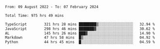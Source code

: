
<!--START_SECTION:waka-->

```txt
From: 09 August 2022 - To: 07 February 2024

Total Time: 975 hrs 49 mins

TypeScript        321 hrs 28 mins ████████▒░░░░░░░░░░░░░░░░   32.94 %
JavaScript        298 hrs 46 mins ███████▓░░░░░░░░░░░░░░░░░   30.62 %
AL                145 hrs 26 mins ███▓░░░░░░░░░░░░░░░░░░░░░   14.90 %
Markdown          47 hrs 58 mins  █▒░░░░░░░░░░░░░░░░░░░░░░░   04.92 %
Python            44 hrs 45 mins  █░░░░░░░░░░░░░░░░░░░░░░░░   04.59 %
```

<!--END_SECTION:waka-->











